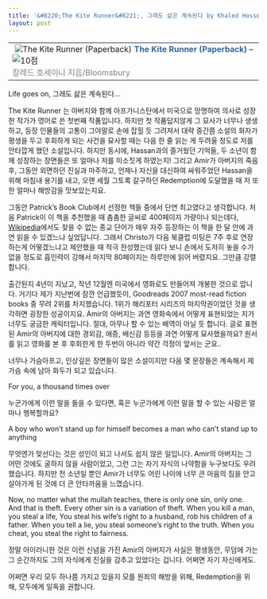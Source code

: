 ```yaml
---
title: '&#8220;The Kite Runner&#8221;, 그래도 삶은 계속된다 by Khaled Hosseini'
layout: post
---
```

<div class="hreview ttbReview">
  <table border="0" cellpadding="3" cellspacing="0">
    <tr>
      <td valign="top">
        <span class="item vcard"><a href="http://www.aladdin.co.kr/shop/wproduct.aspx?ISBN=0747573395&ttbkey=ttbfairycat2009001&paperid=1932771" target="_blank"><img alt="The Kite Runner (Paperback)" src="http://image.aladdin.co.kr/cover/cover/0747573395_1.jpg" align="left" border="0" hspace="5" /></a><a class="fn url" style="font-weight: bold; color: rgb(51, 102, 153); text-decoration: none;" href="http://www.aladdin.co.kr/shop/wproduct.aspx?ISBN=0747573395&ttbkey=ttbfairycat2009001&paperid=1932771" target="_blank">The Kite Runner (Paperback)</a> &#8211; <img alt="10점" src="http://image.aladdin.co.kr/img/common/star_s10.gif" border="0" /></span><br /><span style="color: rgb(129, 129, 129);">칼레드 호세이니 지음/Bloomsbury</span>
      </td>
    </tr>
  </table>
</div>
Life goes on, 그래도 삶은 계속된다&#8230; 
        
The Kite Runner 는 아버지와 함께 아프가니스탄에서 미국으로 망명하여 의사로 성장한 작가가 영어로 쓴 첫번째 작품입니다. 하지만 첫 작품답지않게 그 묘사가 너무나 생생하고, 등장 인물들의 고통이 그야말로 손에 잡힐 듯 그려져서 대략 중간쯤 소설의 화자가 평생을 두고 후회하게 되는 사건을 묘사할 때는 다음 한 줄 읽는 게 두려울 정도로 저를 안타깝게 했던 소설입니다. 하지만 동시에, Hassan과의 즐거웠던 기억들, 두 소년이 함께 성장하는 장면들은 또 얼마나 저를 미소짓게 하였는지! 그리고 Amir가 아버지의 죽음 후, 그동안 외면하던 진실과 마주하고, 언제나 자신을 대신하여 싸워주었던 Hassan을 위해 마침내 용기를 내고, 오랜 세월 그토록 갈구하던 Redemption에 도달했을 때 저 또한 얼마나 해방감을 맛보았는지요.

그동안 Patrick&#8217;s Book Club에서 선정한 책들 중에서 단연 최고였다고 생각합니다. 처음 Patrick이 이 책을 추천했을 때 촘촘한 글씨로 400페이지 가량이나 되는데다, <a href="http://en.wikipedia.org/wiki/Main_Page" target="_blank">Wikipedia</a>에서도 찾을 수 없는 종교 단어가 매우 자주 등장하는 이 책을 한 달 안에 과연 읽을 수 있겠느냐 싶었답니다. 그래서 Christo가 다음 북클럽 미팅은 7주 후로 연장하는게 어떻겠느냐고 제안했을 때 적극 찬성했는데 읽다 보니 손에서 도저히 놓을 수가 없을 정도로 흡인력이 강해서 마지막 80페이지는 하루만에 읽어 버렸지요. 그만큼 강렬합니다.

출간된지 4년이 지났고, 작년 12월엔 미국에서 영화로도 만들어져 개봉한 것으로 압니다. 거기다 제가 지난번에 잠깐 언급했듯이, Goodreads 2007 most-read fiction books 중 무려 2위를 차지했습니다. 1위가 해리포터 시리즈의 마지막권이었던 것을 생각하면 굉장한 성공이지요. Amir의 아버지는 과연 영화속에서 어떻게 표현되었는 지가 너무도 궁금한 캐릭터입니다. 절대, 아무나 할 수 있는 배역이 아닐 듯 합니다. 글로 표현된 Amir의 아버지에 대한 경외감, 애증, 배신감 등등을 과연 어떻게 묘사했을까요? 원서를 읽고 영화를 본 후 후회한게 한 두번이 아니라 약간 걱정이 앞서는 군요..

너무나 가슴아프고, 인상깊은 장면들이 많은 소설이지만 다음 몇 문장들은 계속해서 제 가슴 속에 남아 화두가 되고 있습니다.

For you, a thousand times over

누군가에게 이런 말을 들을 수 있다면, 혹은 누군가에게 이런 말을 할 수 있는 사람은 얼마나 행복할까요?

A boy who won&#8217;t stand up for himself becomes a man who can&#8217;t stand up to anything

무엇엔가 맞선다는 것은 성인이 되고 나서도 쉽지 않은 일입니다. Amir의 아버지는 그 어떤 것에도 굴하지 않을 사람이었고, 그런 그는 자기 자식의 나약함을 누구보다도 우려했습니다. 하지만 전 소년일 뿐인 Amir가 너무도 어린 나이에 너무 큰 마음의 짐을 안고 살아가게 된 것에 더 큰 안타까움을 느꼈습니다.
     
Now, no matter what the mullah teaches, there is only one sin, only one. And that is theft. Every other sin is a variation of theft. When you kill a man, you steal a life, You steal his wife&#8217;s right to a husband, rob his children of a father. When you tell a lie, you steal someone&#8217;s right to the truth. When you cheat, you steal the right to fairness.

정말 아이러니한 것은 이런 신념을 가진 Amir의 아버지가 사실은 평생동안, 무덤에 가는 그 순간까지도 그의 자식에게 진실을 감추고 있었다는 겁니다. 어쩌면 자기 자신에게도.

어쩌면 우리 모두 하나쯤 가지고 있을지 모를 원죄의 해방을 위해, Redemption을 위해, 모두에게 일독을 권합니다.
